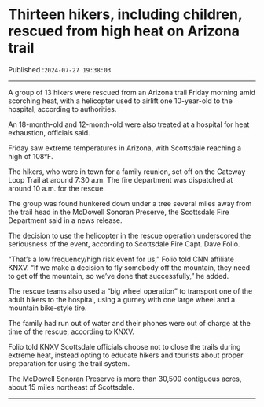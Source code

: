 # Thirteen hikers, including children, rescued from high heat on Arizona trail

Published :`2024-07-27 19:38:03`

---

A group of 13 hikers were rescued from an Arizona trail Friday morning amid scorching heat, with a helicopter used to airlift one 10-year-old to the hospital, according to authorities.

An 18-month-old and 12-month-old were also treated at a hospital for heat exhaustion, officials said.

Friday saw extreme temperatures in Arizona, with Scottsdale reaching a high of 108°F.

The hikers, who were in town for a family reunion, set off on the Gateway Loop Trail at around 7:30 a.m. The fire department was dispatched at around 10 a.m. for the rescue.

The group was found hunkered down under a tree several miles away from the trail head in the McDowell Sonoran Preserve, the Scottsdale Fire Department said in a news release.

The decision to use the helicopter in the rescue operation underscored the seriousness of the event, according to Scottsdale Fire Capt. Dave Folio.

“That’s a low frequency/high risk event for us,” Folio told CNN affiliate KNXV. “If we make a decision to fly somebody off the mountain, they need to get off the mountain, so we’ve done that successfully,” he added.

The rescue teams also used a “big wheel operation” to transport one of the adult hikers to the hospital, using a gurney with one large wheel and a mountain bike-style tire.

The family had run out of water and their phones were out of charge at the time of the rescue, according to KNXV.

Folio told KNXV Scottsdale officials choose not to close the trails during extreme heat, instead opting to educate hikers and tourists about proper preparation for using the trail system.

The McDowell Sonoran Preserve is more than 30,500 contiguous acres, about 15 miles northeast of Scottsdale.

---

